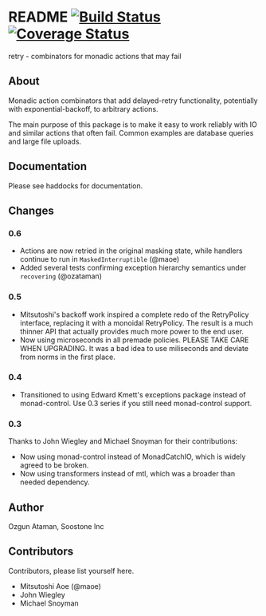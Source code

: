 # README [![Build Status](https://travis-ci.org/Soostone/retry.svg?branch=master)](https://travis-ci.org/Soostone/retry) [![Coverage Status](https://coveralls.io/repos/Soostone/retry/badge.png?branch=master)](https://coveralls.io/r/Soostone/retry?branch=master)

retry - combinators for monadic actions that may fail

## About

Monadic action combinators that add delayed-retry functionality,
potentially with exponential-backoff, to arbitrary actions.

The main purpose of this package is to make it easy to work reliably
with IO and similar actions that often fail. Common examples are
database queries and large file uploads.


## Documentation

Please see haddocks for documentation.

## Changes

### 0.6

- Actions are now retried in the original masking state, while
  handlers continue to run in `MaskedInterruptible` (@maoe)
- Added several tests confirming exception hierarchy semantics under
  `recovering` (@ozataman)

### 0.5

- Mitsutoshi's backoff work inspired a complete redo of the
  RetryPolicy interface, replacing it with a monoidal RetryPolicy. The
  result is a much thinner API that actually provides much more power
  to the end user.
- Now using microseconds in all premade policies. PLEASE TAKE CARE
  WHEN UPGRADING. It was a bad idea to use miliseconds and deviate
  from norms in the first place.

### 0.4

- Transitioned to using Edward Kmett's exceptions package instead of
  monad-control. Use 0.3 series if you still need monad-control
  support.

### 0.3

Thanks to John Wiegley and Michael Snoyman for their contributions:

- Now using monad-control instead of MonadCatchIO, which is widely
  agreed to be broken. 
- Now using transformers instead of mtl, which was a broader than
  needed dependency.

## Author

Ozgun Ataman, Soostone Inc


## Contributors

Contributors, please list yourself here.

- Mitsutoshi Aoe (@maoe)
- John Wiegley
- Michael Snoyman

